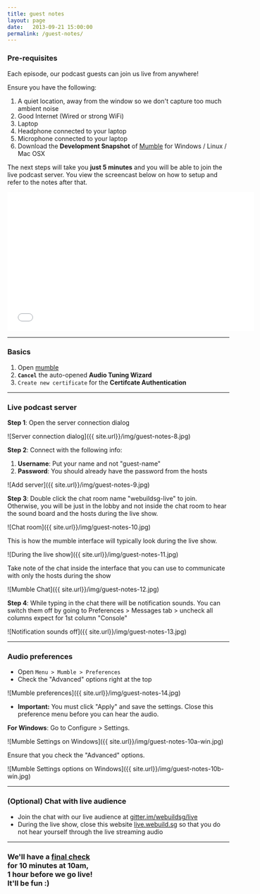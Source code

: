 ```yaml
---
title: guest notes
layout: page
date:   2013-09-21 15:00:00
permalink: /guest-notes/
---
```


### Pre-requisites

Each episode, our podcast guests can join us live from anywhere!

Ensure you have the following:

1. A quiet location, away from the window so we don't capture too much ambient noise
1. Good Internet (Wired or strong WiFi)
1. Laptop
1. Headphone connected to your laptop
1. Microphone connected to your laptop
1. Download the **Development Snapshot** of [Mumble](http://wiki.mumble.info/wiki/Main_Page#Download_Mumble) for Windows / Linux / Mac OSX

The next steps will take you **just 5 minutes** and you will be able to join the live podcast server. You view the screencast below on how to setup and refer to the notes after that.

<div id="video">
  <iframe width="560" height="315" src="//www.youtube.com/embed/wEg8C1vGLhQ" frameborder="0" allowfullscreen></iframe>
</div>

* * *

### Basics

1. Open [mumble](http://mumble.sourceforge.net/#Get_Mumble)
1. **`Cancel`** the auto-opened **Audio Tuning Wizard**
1. `Create new certificate` for the **Certifcate Authentication**

* * *

### Live podcast server

**Step 1**: Open the server connection dialog

![Server connection dialog]({{ site.url}}/img/guest-notes-8.jpg)

**Step 2**:  <a name="password"></a>Connect with the following info:

  1. **Username**: Put your name and not "guest-name"
  2. **Password**: You should already have the password from the hosts

![Add server]({{ site.url}}/img/guest-notes-9.jpg)

**Step 3**: Double click the chat room name "webuildsg-live" to join. Otherwise, you will be just in the lobby and not inside the chat room to hear the sound board and the hosts during the live show.

![Chat room]({{ site.url}}/img/guest-notes-10.jpg)

This is how the mumble interface will typically look during the live show.

![During the live show]({{ site.url}}/img/guest-notes-11.jpg)

Take note of the chat inside the interface that you can use to communicate with only the hosts during the show

![Mumble Chat]({{ site.url}}/img/guest-notes-12.jpg)

**Step 4**: While typing in the chat there will be notification sounds. You can switch them off by going to Preferences > Messages tab > uncheck all columns expect for 1st column "Console"

![Notification sounds off]({{ site.url}}/img/guest-notes-13.jpg)

* * *

### Audio preferences

- Open `Menu > Mumble > Preferences`
- Check the "Advanced" options right at the top

![Mumble preferences]({{ site.url}}/img/guest-notes-14.jpg)

- **Important:** You must click "Apply" and save the settings. Close this preference menu before you can hear the audio.

**For Windows**: Go to Configure > Settings.

![Mumble Settings on Windows]({{ site.url}}/img/guest-notes-10a-win.jpg)

Ensure that you check the "Advanced" options.

![Mumble Settings options on Windows]({{ site.url}}/img/guest-notes-10b-win.jpg)

* * *

### (Optional) Chat with live audience

- Join the chat with our live audience at [gitter.im/webuildsg/live](https://gitter.im/webuildsg/live)
- During the live show, close this website [live.webuild.sg](http://live.webuild.sg) so that you do not hear yourself through the live streaming audio

* * *

### We'll have a [final check](/checklist#final) <br> for 10 minutes at 10am,<br> 1 hour before we go live! <br>It'll be fun :)
